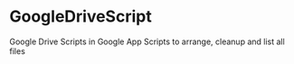 # GoogleDriveScript
Google Drive Scripts in Google App Scripts to arrange, cleanup and list all files
